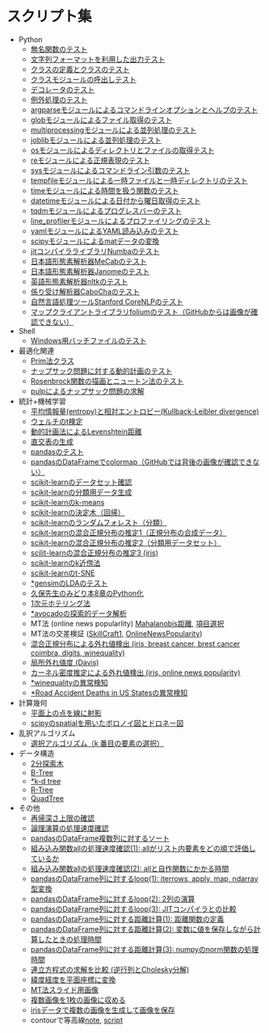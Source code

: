 # スクリプト集

* Python
	* [無名関数のテスト](pythonscript/test_lambda.py)
	* [文字列フォーマットを利用した出力テスト](pythonscript/test_format.py)
	* [クラスの定義とクラスのテスト](pythonscript/test_class.py)
	* [クラスモジュールの呼出しテスト](pythonscript/test_call_class.py)
	* [デコレータのテスト](pythonscript/test_decorator.ipynb)
	* [例外処理のテスト](pythonscript/test_assert.py)
	* [argparseモジュールによるコマンドラインオプションとヘルプのテスト](pythonscript/test_argparse.py)
	* [globモジュールによるファイル取得のテスト](pythonscript/test_glob.py)
	* [multiprocessingモジュールによる並列処理のテスト](pythonscript/test_multiprocessing.py)
	* [joblibモジュールによる並列処理のテスト](pythonscript/test_joblib.py)
	* [osモジュールによるディレクトリとファイルの取得テスト](pythonscript/test_os_walk.py)
	* [reモジュールによる正規表現のテスト](pythonscript/test_re.py)
	* [sysモジュールによるコマンドライン引数のテスト](pythonscript/test_sys_args.py)
	* [tempfileモジュールによる一時ファイルと一時ディレクトリのテスト](pythonscript/test_tempfile.py)
	* [timeモジュールによる時間を扱う関数のテスト](pythonscript/test_time.py)
	* [datetimeモジュールによる日付から曜日取得のテスト](pythonscript/test_datetime_day_of_week.py)
	* [tqdmモジュールによるプログレスバーのテスト](pythonscript/test_tqdm.py)
	* [line_profilerモジュールによるプロファイリングのテスト](pythonscript/test_line_profiler.py)
	* [yamlモジュールによるYAML読み込みのテスト](pythonscript/test_yaml.py)
	* [scipyモジュールによるmatデータの変換](pythonscript/mat_to_csv.py)
	* [jitコンパイラライブラリNumbaのテスト](pythonscript/test_numba_jit.py)
	* [日本語形態素解析器MeCabのテスト](pythonscript/test_mecab.py)
	* [日本語形態素解析器Janomeのテスト](pythonscript/test_janome.py)
	* [英語形態素解析器nltkのテスト](pythonscript/test_nltk.py)
	* [係り受け解析器CaboChaのテスト](pythonscript/test_cabocha.py)
	* [自然言語処理ツールStanford CoreNLPのテスト](pythonscript/test_corenlp.py)
	* [マップクライアントライブラリfoliumのテスト（GitHubからは画像が確認できない）](pythonscript/test_folium.ipynb)
* Shell
	* [Windows用バッチファイルのテスト](shellscript/test_bat.bat)
* 最適化関連
	* [Prim法クラス](optimization/test_prim.py)
	* [ナップサック問題に対する動的計画のテスト](optimization/test_functools_lru_cache_knapsack.py)
	* [Rosenbrock関数の描画とニュートン法のテスト](optimization/rosenbrock.ipynb)
	* [pulpによるナップサック問題の求解](optimization/test_pulp.py)
* 統計+機械学習
	* [平均情報量(entropy)と相対エントロピー(Kullback-Leibler divergence)](machinelearning/test_ent_kl.py)
	* [ウェルチのt検定](machinelearning/welchs_ttest.py)
	* [動的計画法によるLevenshtein距離](machinelearning/test_functools_lru_cache_levenshtein.py)
	* [直交表の生成](machinelearning/make_orthogonal_array.py)
	* [pandasのテスト](machinelearning/test_pandas.ipynb)
	* [pandasのDataFrameでcolormap（GitHubでは背後の画像が確認できない）](machinelearning/test_colormap.ipynb)
	* [scikit-learnのデータセット確認](machinelearning/sklearn_load_data.ipynb)
	* [scikit-learnの分類用データ生成](machinelearning/test_make_classification.ipynb)
	* [scikit-learnのk-means](machinelearning/sklearn_kmeans.ipynb)
	* [scikit-learnの決定木（回帰）](machinelearning/test_decisiontreeregressor.ipynb)
	* [scikit-learnのランダムフォレスト（分類）](machinelearning/test_randomforest.ipynb)
	* [scikit-learnの混合正規分布の推定1（正規分布の合成データ）](machinelearning/test_gmm1.ipynb)
	* [scikit-learnの混合正規分布の推定2（分類用データセット）](machinelearning/test_gmm2.ipynb)
	* [scilit-learnの混合正規分布の推定3 (iris)](machinelearning/sklearn_gmm.py)
	* [scikit-learnのk近傍法](machinelearning/test_knn.py)
	* [scikit-learnのt-SNE](machinelearning/test_tsne.ipynb)
	* [*gensimのLDAのテスト](machinelearning/test_gensim_lda.ipynb)
	* [久保先生のみどり本8章のPython化](machinelearning/kubo8.ipynb)
	* [1次元ホテリング法](machinelearning/ide2_Hotellings_T-squared.ipynb)
	* [*avocadoの探索的データ解析](machinelearning/note_avocado.ipynb)
	* MT法 (online news popularlity) [Mahalanobis距離](machinelearning/MTS.py), [項目選択](machinelearning/orthogonal_array.py)
	* MT法の交差検証 ([SkillCraft1](machinelearning/MTS_SkillCraft1.ipynb), [OnlineNewsPopularity](machinelearning/MTS_OnlineNewsPopularity.ipynb))
	* [混合正規分布による外れ値検出 (iris, breast cancer, brest cancer coimbra, digits, winequality)](machinelearning/note_gmm_anom.ipynb)
	* [局所外れ値度 (Davis)](machinelearning/note_local_outlier_factor.ipynb)
	* [カーネル密度推定による外れ値検出 (iris, online news popularity)](machinelearning/note_kde.ipynb)
	* [*winequalityの異常検知](machinelearning/note_wine.ipynb)
	* [*Road Accident Deaths in US Statesの異常検知](machinelearning/note_road.ipynb)
* 計算幾何
	* [平面上の点を線に射影](computationalgeometry/proj_point_to_line.ipynb)
	* [scipyのspatialを用いたボロノイ図とドロネー図](computationalgeometry/test_scipy_spatial.ipynb)
* 乱択アルゴリズム
	* [選択アルゴリズム（k 番目の要素の選択）](randomizedalgorithm/selection_algorithm.py)
* データ構造
	* [2分探索木](datastructure/test_binary_search_tree.py)
	* [B-Tree](datastructure/test_b_tree.py)
	* [*k-d tree](datastructure/test_kd_tree.py)
	* [R-Tree](datastructure/test_rtree.py)
	* [QuadTree](datastructure/test_quadtree.ipynb)
* その他
	* [再帰深さ上限の確認](misc/test_recursion.py)
	* [論理演算の処理速度確認](misc/compare_logical_operator.py)
	* [pandasのDataFrame複数列に対するソート](misc/test_df_sort.ipynb)
	* [組み込み関数allの処理速度確認(1): allがリスト内要素をどの順で評価しているか](misc/compare_all01.py)
	* [組み込み関数allの処理速度確認(2): allと自作関数にかかる時間](misc/compare_all02.py)
	* [pandasのDataFrame列に対するloop(1): iterrows, apply, map, ndarray型変換](misc/compare_pandas_loop01.py)
	* [pandasのDataFrame列に対するloop(2): 2列の演算](misc/compare_pandas_loop02.py)
	* [pandasのDataFrame列に対するloop(3): JITコンパイラとの比較](misc/compare_pandas_loop03.py)
	* [pandasのDataFrame列に対する距離計算(1): 距離関数の定義](misc/calc_pandas_dist.py)
	* [pandasのDataFrame列に対する距離計算(2): 変数に値を保存しながら計算したときの処理時間](misc/compare_pandas_var_use.py)
	* [pandasのDataFrame列に対する距離計算(3): numpyのnorm関数の処理時間](misc/compare_pandas_dist_numpy.py)
	* [連立方程式の求解を比較 (逆行列とCholesky分解)](misc/test_cholesky.py)
	* [緯度経度を平面座標に変換](misc/test_latlon2yx.py)
	* [MT法スライド用画像](misc/plot_slide_MTS.ipynb)
	* [複数画像を1枚の画像に収める](misc/plot_subplot.ipynb)
	* [irisデータで複数の画像を生成して画像を保存](misc/plot_iris.py)
	* contourで等高線[note](misc/plot_contour.ipynb), [script](misc/plot_contour.py)
